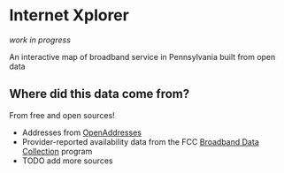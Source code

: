 # Internet Xplorer

_work in progress_

An interactive map of broadband service in Pennsylvania built from open data

## Where did this data come from?

From free and open sources!

- Addresses from [OpenAddresses](https://openaddresses.io/)
- Provider-reported availability data from the FCC [Broadband Data Collection](https://bdc.fcc.gov/) program
- TODO add more sources
